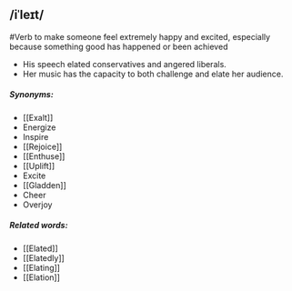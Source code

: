 ## /iˈleɪt/ 
#Verb 
to make someone feel extremely happy and excited, especially because something good has happened or been achieved

- His speech elated conservatives and angered liberals.
- Her music has the capacity to both challenge and elate her audience.

##### Synonyms:
- [[Exalt]]
- Energize
- Inspire
- [[Rejoice]]
- [[Enthuse]]
- [[Uplift]]
- Excite
- [[Gladden]]
- Cheer
- Overjoy

##### Related words:
 - [[Elated]]
 - [[Elatedly]]
 - [[Elating]]
 - [[Elation]]